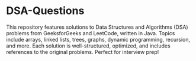 # DSA-Questions
This repository features solutions to Data Structures and Algorithms (DSA) problems from GeeksforGeeks and LeetCode, written in Java. Topics include arrays, linked lists, trees, graphs, dynamic programming, recursion, and more. Each solution is well-structured, optimized, and includes references to the original problems. Perfect for interview prep!
